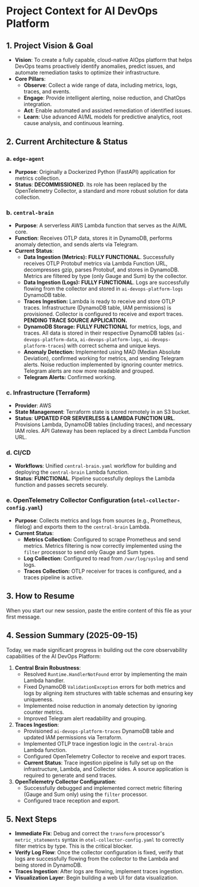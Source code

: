 # Project Context for AI DevOps Platform

## 1. Project Vision & Goal

- **Vision**: To create a fully capable, cloud-native AIOps platform that helps DevOps teams proactively identify anomalies, predict issues, and automate remediation tasks to optimize their infrastructure.
- **Core Pillars**:
    - **Observe**: Collect a wide range of data, including metrics, logs, traces, and events.
    - **Engage**: Provide intelligent alerting, noise reduction, and ChatOps integration.
    - **Act**: Enable automated and assisted remediation of identified issues.
    - **Learn**: Use advanced AI/ML models for predictive analytics, root cause analysis, and continuous learning.

## 2. Current Architecture & Status

### a. `edge-agent`
- **Purpose**: Originally a Dockerized Python (FastAPI) application for metrics collection.
- **Status**: **DECOMMISSIONED**. Its role has been replaced by the OpenTelemetry Collector, a standard and more robust solution for data collection.

### b. `central-brain`
- **Purpose**: A serverless AWS Lambda function that serves as the AI/ML core.
- **Function**: Receives OTLP data, stores it in DynamoDB, performs anomaly detection, and sends alerts via Telegram.
- **Current Status**:
    - **Data Ingestion (Metrics):** **FULLY FUNCTIONAL**. Successfully receives OTLP Protobuf metrics via Lambda Function URL, decompresses gzip, parses Protobuf, and stores in DynamoDB. Metrics are filtered by type (only Gauge and Sum) by the collector.
    - **Data Ingestion (Logs):** **FULLY FUNCTIONAL**. Logs are successfully flowing from the collector and stored in `ai-devops-platform-logs` DynamoDB table.
    - **Traces Ingestion:** Lambda is ready to receive and store OTLP traces. Infrastructure (DynamoDB table, IAM permissions) is provisioned. Collector is configured to receive and export traces. **PENDING TRACE SOURCE APPLICATION.**
    - **DynamoDB Storage:** **FULLY FUNCTIONAL** for metrics, logs, and traces. All data is stored in their respective DynamoDB tables (`ai-devops-platform-data`, `ai-devops-platform-logs`, `ai-devops-platform-traces`) with correct schema and unique keys.
    - **Anomaly Detection:** Implemented using MAD (Median Absolute Deviation), confirmed working for metrics, and sending Telegram alerts. Noise reduction implemented by ignoring counter metrics. Telegram alerts are now more readable and grouped.
    - **Telegram Alerts:** Confirmed working.

### c. Infrastructure (Terraform)
- **Provider**: AWS
- **State Management**: Terraform state is stored remotely in an S3 bucket.
- **Status**: **UPDATED FOR SERVERLESS & LAMBDA FUNCTION URL**. Provisions Lambda, DynamoDB tables (including traces), and necessary IAM roles. API Gateway has been replaced by a direct Lambda Function URL.

### d. CI/CD
- **Workflows**: Unified `central-brain.yaml` workflow for building and deploying the `central-brain` Lambda function.
- **Status**: **FUNCTIONAL**. Pipeline successfully deploys the Lambda function and passes secrets securely.

### e. OpenTelemetry Collector Configuration (`otel-collector-config.yaml`)
- **Purpose**: Collects metrics and logs from sources (e.g., Prometheus, filelog) and exports them to the `central-brain` Lambda.
- **Current Status**:
    - **Metrics Collection:** Configured to scrape Prometheus and send metrics. Metrics filtering is now correctly implemented using the `filter` processor to send only Gauge and Sum types.
    - **Log Collection:** Configured to read from `/var/log/syslog` and send logs.
    - **Traces Collection:** OTLP receiver for traces is configured, and a traces pipeline is active.

## 3. How to Resume

When you start our new session, paste the entire content of this file as your first message.

## 4. Session Summary (2025-09-15)

Today, we made significant progress in building out the core observability capabilities of the AI DevOps Platform:

1.  **Central Brain Robustness**:
    *   Resolved `Runtime.HandlerNotFound` error by implementing the main Lambda handler.
    *   Fixed DynamoDB `ValidationException` errors for both metrics and logs by aligning item structures with table schemas and ensuring key uniqueness.
    *   Implemented noise reduction in anomaly detection by ignoring counter metrics.
    *   Improved Telegram alert readability and grouping.
2.  **Traces Ingestion**:
    *   Provisioned `ai-devops-platform-traces` DynamoDB table and updated IAM permissions via Terraform.
    *   Implemented OTLP trace ingestion logic in the `central-brain` Lambda function.
    *   Configured OpenTelemetry Collector to receive and export traces.
    *   **Current Status**: Trace ingestion pipeline is fully set up on the infrastructure, Lambda, and Collector sides. A source application is required to generate and send traces.
3.  **OpenTelemetry Collector Configuration**:
    *   Successfully debugged and implemented correct metric filtering (Gauge and Sum only) using the `filter` processor.
    *   Configured trace reception and export.

## 5. Next Steps

*   **Immediate Fix**: Debug and correct the `transform` processor's `metric_statements` syntax in `otel-collector-config.yaml` to correctly filter metrics by type. This is the critical blocker.
*   **Verify Log Flow**: Once the collector configuration is fixed, verify that logs are successfully flowing from the collector to the Lambda and being stored in DynamoDB.
*   **Traces Ingestion**: After logs are flowing, implement traces ingestion.
*   **Visualization Layer**: Begin building a web UI for data visualization.